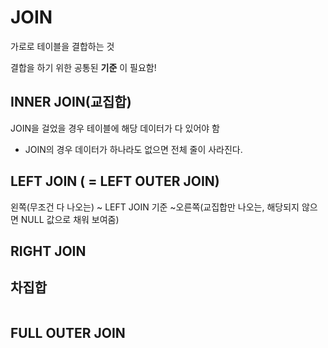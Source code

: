 JOIN
===
가로로 테이블을 결합하는 것

결합을 하기 위한 공통된 **기준** 이 필요함!

INNER JOIN(교집합)
--------
JOIN을 걸었을 경우 테이블에 해당 데이터가 다 있어야 함
 - JOIN의 경우 데이터가 하나라도 없으면 전체 줄이 사라진다.


LEFT JOIN ( = LEFT OUTER JOIN)
---------
왼쪽(무조건 다 나오는) ~ LEFT JOIN 기준 ~오른쪽(교집합만 나오는, 해당되지 않으면 NULL 값으로 채워 보여줌)

RIGHT JOIN
----------

차집합
----
```

```

FULL OUTER JOIN
---------------

